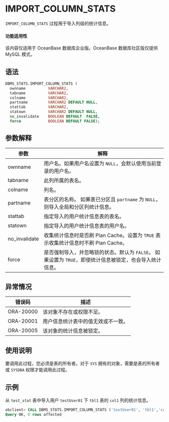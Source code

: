 # IMPORT_COLUMN_STATS 

`IMPORT_COLUMN_STATS` 过程用于导入列级的统计信息。

  <main id="notice" >
    <h4>功能适用性</h4>
    <p>该内容仅适用于 OceanBase 数据库企业版。OceanBase 数据库社区版仅提供 MySQL 模式。</p>
  </main>

## 语法 

```sql
DBMS_STATS.IMPORT_COLUMN_STATS (
  ownname          VARCHAR2, 
  tabname          VARCHAR2, 
  colname          VARCHAR2,
  partname         VARCHAR2 DEFAULT NULL,
  stattab          VARCHAR2, 
  statown          VARCHAR2 DEFAULT NULL,
  no_invalidate    BOOLEAN DEFAULT  FALSE,
  force            BOOLEAN DEFAULT FALSE);
```

## 参数解释 

|      参数       |                                      解释                                   |
|---------------|------------------------------------------------------------------------------|
| ownname       | 用户名。如果用户名设置为 `NULL`，会默认使用当前登录的用户名。                     |
| tabname       | 此列所属的表名。                                                               |
| colname       | 列名。                                                                        |
| partname      | 表分区的名称。 如果表已分区且 `partname` 为 `NULL`，则导入全局和分区列统计信息。   |
| stattab       | 指定导入的用户统计信息表的表名。                                                 |
| statown       | 指定导入的用户统计信息表的用户名。                                                |
| no_invalidate |  收集统计信息时是否刷 Plan Cache。设置为 `TRUE` 表示收集统计信息时不刷 Plan Cache。      |
| force         | 是否强制导入，并忽略锁的状态。默认为 `FALSE`。 如果设置为 `TRUE`，即使统计信息被锁定，也会导入统计信息。 |



## 异常情况 

|    错误码    |        描述         |
|-----------|-------------------|
| ORA-20000 | 该对象不存在或权限不足。      |
| ORA-20001 | 用户信息统计表中的值无效或不一致。 |
| ORA-20005 | 该对象的统计信息被锁定。      |


## 使用说明 

要调用此过程，您必须是表的所有者。对于 `SYS` 拥有的对象，需要是表的所有者或 `SYSDBA` 权限才能调用此过程。

## 示例 

从 `test_stat` 表中导入用户 `testUser01` 下 `tbl1` 表的 `col1` 列的统计信息。

```sql
obclient> CALL DBMS_STATS.IMPORT_COLUMN_STATS ('testUser01', 'tbl1','col1',null, stattab=>'test_stat', statown=>'testUser01');
Query OK, 0 rows affected
```


